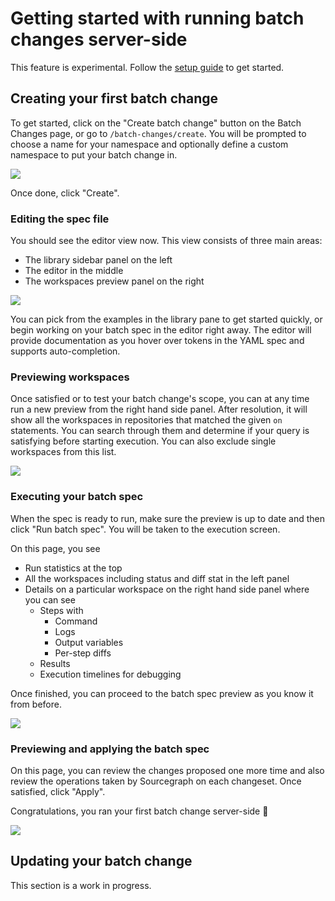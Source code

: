 # Getting started with running batch changes server-side

<aside class="experimental">This feature is experimental. Follow the <a href="server_side#setup">setup guide</a> to get started.</aside>

## Creating your first batch change

To get started, click on the "Create batch change" button on the Batch Changes page, or go to `/batch-changes/create`.
You will be prompted to choose a name for your namespace and optionally define a custom namespace to put your batch change in.

<img src="https://sourcegraphstatic.com/docs/images/batch_changes/ssbc_create_form.png" class="screenshot">

Once done, click "Create".

### Editing the spec file

You should see the editor view now. This view consists of three main areas:

- The library sidebar panel on the left
- The editor in the middle
- The workspaces preview panel on the right

<img src="https://sourcegraphstatic.com/docs/images/batch_changes/ssbc_editor_panels.png" class="screenshot">

You can pick from the examples in the library pane to get started quickly, or begin working on your batch spec in the editor right away. The editor will provide documentation as you hover over tokens in the YAML spec and supports auto-completion.

### Previewing workspaces

Once satisfied or to test your batch change's scope, you can at any time run a new preview from the right hand side panel. After resolution, it will show all the workspaces in repositories that matched the given `on` statements. You can search through them and determine if your query is satisfying before starting execution. You can also exclude single workspaces from this list.

<img src="https://sourcegraphstatic.com/docs/images/batch_changes/ssbc_workspace_preview.png" class="screenshot">

### Executing your batch spec

When the spec is ready to run, make sure the preview is up to date and then click "Run batch spec". You will be taken to the execution screen.

On this page, you see

- Run statistics at the top
- All the workspaces including status and diff stat in the left panel
- Details on a particular workspace on the right hand side panel where you can see
  - Steps with
    - Command
    - Logs
    - Output variables
    - Per-step diffs
  - Results
  - Execution timelines for debugging

Once finished, you can proceed to the batch spec preview as you know it from before.

<img src="https://sourcegraphstatic.com/docs/images/batch_changes/ssbc_execution_screen.png" class="screenshot">

### Previewing and applying the batch spec

On this page, you can review the changes proposed one more time and also review the operations taken by Sourcegraph on each changeset. Once satisfied, click "Apply".

Congratulations, you ran your first batch change server-side 🎊

<img src="https://sourcegraphstatic.com/docs/images/batch_changes/ssbc_preview_screen.png" class="screenshot">

## Updating your batch change

This section is a work in progress.

